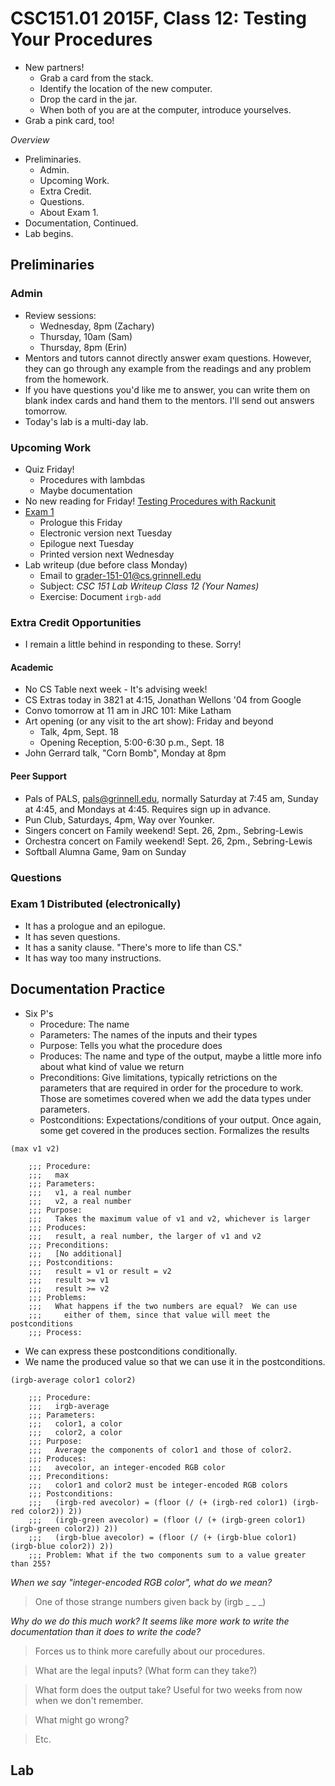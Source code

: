CSC151.01 2015F, Class 12: Testing Your Procedures
==================================================

* New partners!
    * Grab a card from the stack.
    * Identify the location of the new computer.
    * Drop the card in the jar.
    * When both of you are at the computer, introduce yourselves.
* Grab a pink card, too!

_Overview_

* Preliminaries.
    * Admin.
    * Upcoming Work.
    * Extra Credit.
    * Questions.
    * About Exam 1.
* Documentation, Continued.
* Lab begins.

Preliminaries
-------------

### Admin

* Review sessions:
    * Wednesday, 8pm (Zachary)
    * Thursday, 10am (Sam)
    * Thursday, 8pm (Erin)
* Mentors and tutors cannot directly answer exam questions.  However, they 
  can go through any example from the readings and any problem from the
  homework.
* If you have questions you'd like me to answer, you can write them on
  blank index cards and hand them to the mentors.  I'll send out answers
  tomorrow.
* Today's lab is a multi-day lab.

### Upcoming Work

* Quiz Friday!
    * Procedures with lambdas
    * Maybe documentation
* No new reading for Friday!
  [Testing Procedures with Rackunit](../readings/rackunit-rgb-reading.html)
* [Exam 1](../assignments/exam.01.html) 
    * Prologue this Friday
    * Electronic version next Tuesday
    * Epilogue next Tuesday
    * Printed version next Wednesday
* Lab writeup (due before class Monday)
    * Email to <grader-151-01@cs.grinnell.edu> 
    * Subject: _CSC 151 Lab Writeup Class 12 (Your Names)_
    * Exercise: Document `irgb-add`

### Extra Credit Opportunities

* I remain a little behind in responding to these.  Sorry!

#### Academic

* No CS Table next week - It's advising week!
* CS Extras today in 3821 at 4:15, Jonathan Wellons '04 from Google
* Convo tomorrow at 11 am in JRC 101: Mike Latham
* Art opening (or any visit to the art show): Friday and beyond
    * Talk, 4pm, Sept. 18
    * Opening Reception, 5:00-6:30 p.m., Sept. 18
* John Gerrard talk, "Corn Bomb", Monday at 8pm

#### Peer Support

* Pals of PALS, pals@grinnell.edu, normally Saturday at 7:45 am,
  Sunday at 4:45, and Mondays at 4:45.  Requires sign up in advance.
* Pun Club, Saturdays, 4pm, Way over Younker.
* Singers concert on Family weekend!  Sept. 26, 2pm., Sebring-Lewis
* Orchestra concert on Family weekend!  Sept. 26, 2pm., Sebring-Lewis
* Softball Alumna Game, 9am on Sunday

### Questions

### Exam 1 Distributed (electronically)

* It has a prologue and an epilogue.
* It has seven questions.
* It has a sanity clause.  "There's more to life than CS."
* It has way too many instructions.

Documentation Practice
----------------------

* Six P's
    * Procedure: The name
    * Parameters: The names of the inputs and their types
    * Purpose: Tells you what the procedure does
    * Produces: The name and type of the output, maybe a little more info about
      what kind of value we return
    * Preconditions: Give limitations, typically retrictions on the
      parameters that are required in order for the procedure to work.
      Those are sometimes covered when we add the data types under
      parameters.
    * Postconditions: Expectations/conditions of your output.  Once
      again, some get covered in the produces section.  Formalizes
      the results

`(max v1 v2)`

        ;;; Procedure:
        ;;;   max
        ;;; Parameters:
        ;;;   v1, a real number
        ;;;   v2, a real number
        ;;; Purpose:
        ;;;   Takes the maximum value of v1 and v2, whichever is larger
        ;;; Produces:
        ;;;   result, a real number, the larger of v1 and v2
        ;;; Preconditions:
        ;;;   [No additional]
        ;;; Postconditions:
        ;;;   result = v1 or result = v2
        ;;;   result >= v1
        ;;;   result >= v2
        ;;; Problems:
        ;;;   What happens if the two numbers are equal?  We can use
        ;;;     either of them, since that value will meet the postconditions
        ;;; Process:

* We can express these postconditions conditionally.
* We name the produced value so that we can use it in the postconditions.

`(irgb-average color1 color2)`

        ;;; Procedure:
        ;;;   irgb-average
        ;;; Parameters:
        ;;;   color1, a color
        ;;;   color2, a color
        ;;; Purpose:
        ;;;   Average the components of color1 and those of color2.
        ;;; Produces:
        ;;;   avecolor, an integer-encoded RGB color
        ;;; Preconditions:
        ;;;   color1 and color2 must be integer-encoded RGB colors
        ;;; Postconditions:
        ;;;   (irgb-red avecolor) = (floor (/ (+ (irgb-red color1) (irgb-red color2)) 2))
        ;;;   (irgb-green avecolor) = (floor (/ (+ (irgb-green color1) (irgb-green color2)) 2))
        ;;;   (irgb-blue avecolor) = (floor (/ (+ (irgb-blue color1) (irgb-blue color2)) 2))
        ;;; Problem: What if the two components sum to a value greater than 255?  
_When we say "integer-encoded RGB color", what do we mean?_

> One of those strange numbers given back by (irgb _ _ _)

_Why do we do this much work?  It seems like more work to write the
 documentation than it does to write the code?_

> Forces us to think more carefully about our procedures.

> What are the legal inputs?  (What form can they take?)

> What form does the output take?  Useful for two weeks from now when we
  don't remember.

> What might go wrong?

> Etc.

Lab
---
